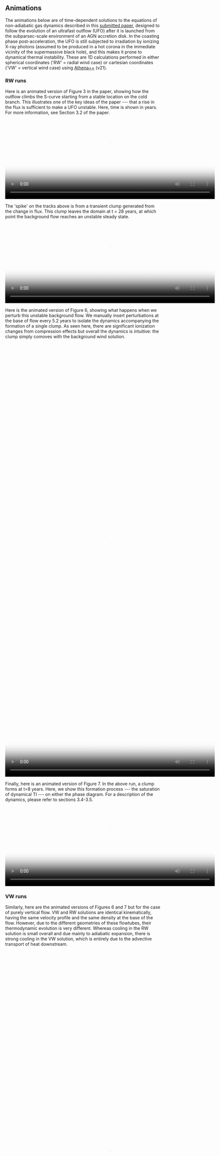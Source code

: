 ## Animations
The animations below are of time-dependent solutions to the equations of non-adiabatic gas dynamics described in this [submitted paper](https://arxiv.org/abs/2111.07440), designed to follow the evolution of an ultrafast outflow (UFO) after it is launched from the subparsec-scale environment of an AGN accretion disk.  In the coasting phase post-acceleration, the UFO is still subjected to irradiation by ionizing X-ray photons (assumed to be produced in a hot corona in the immediate vicinity of the supermassive black hole), and this makes it prone to dynamical thermal instability.  These are 1D calculations performed in either spherical coordinates ('RW' = radial wind case) or cartesian coordinates ('VW' = vertical wind case) using [Athena++](https://github.com/PrincetonUniversity/athena-public-version/wiki) (v21). 

### RW runs
Here is an animated version of Figure 3 in the paper, showing how the outflow climbs the S-curve starting from a stable location on the cold branch.  This illustrates one of the key ideas of the paper --- that a rise in the flux is sufficient to make a UFO unstable.  Here, time is shown in years.  For more information, see Section 3.2 of the paper.  
<video poster="fig3.png" width="675" height="270" controls preload> 
    <source src="rw_unstable.mp4" media="only screen and (min-device-width: 568px)"></source> 
    <source src="rw_unstable.mp4" media="only screen and (max-device-width: 568px)"></source> 
</video>

The 'spike' on the tracks above is from a transient clump generated from the change in flux. This clump leaves the domain at t = 28 years, at which point the background flow reaches an unstable steady state.
<video poster="fig3.png" width="675" height="270" controls preload> 
    <source src="rw_unstable_p2.mp4" media="only screen and (min-device-width: 568px)"></source> 
    <source src="rw_unstable_p2.mp4" media="only screen and (max-device-width: 568px)"></source> 
</video>

Here is the animated version of Figure 6, showing what happens when we perturb this unstable background flow.  We manually insert perturbations at the base of flow every 5.2 years to isolate the dynamics accompanying the formation of a single clump. As seen here, there are significant ionization changes from compression effects but overall the dynamics is intuitive: the clump simply comoves with the background wind solution.
<video poster="fig6rw.png" width="675" height="1408" controls preload> 
    <source src="rwmovie.mp4" media="only screen and (min-device-width: 568px)"></source> 
    <source src="rwmovie.mp4" media="only screen and (max-device-width: 568px)"></source> 
</video>

Finally, here is an animated version of Figure 7.  In the above run, a clump forms at t=8 years.  Here, we show this formation process --- the saturation of dynamical TI --- on either the phase diagram.  For a description of the dynamics, please refer to sections 3.4-3.5.  
<video poster="fig7.png" width="675" height="270" controls preload> 
    <source src="rw_phase.mp4" media="only screen and (min-device-width: 568px)"></source> 
    <source src="rw_phase.mp4" media="only screen and (max-device-width: 568px)"></source> 
</video>

### VW runs
Similarly, here are the animated versions of Figures 6 and 7 but for the case of purely vertical flow.  VW and RW solutions are identical kinematically, having the same velocity profile and the same density at the base of the flow.  However, due to the different geometries of these flowtubes, their thermodynamic evolution is very different.  Whereas cooling in the RW solution is small overall and due mainly to adiabatic expansion, there is strong cooling in the VW solution, which is entirely due to the advective transport of heat downstream.  
<video poster="fig6vw.png" width="675" height="1408" controls preload> 
    <source src="vwmovie.mp4" media="only screen and (min-device-width: 568px)"></source> 
    <source src="vwmovie.mp4" media="only screen and (max-device-width: 568px)"></source> 
</video>

<video poster="fig7.png" width="675" height="270" controls preload> 
    <source src="vw_phase.mp4" media="only screen and (min-device-width: 568px)"></source> 
    <source src="vw_phase.mp4" media="only screen and (max-device-width: 568px)"></source> 
</video>

### Acknowledgements
These simulations were run on the Pleiades supercomputer at NASA's Advanced Supercomputing facility under the HEC Program allocation award SMD-20-10568625.  We thank the [Athena++](https://github.com/PrincetonUniversity/athena-public-version/graphs/contributors) development team for maintaining this code. 
